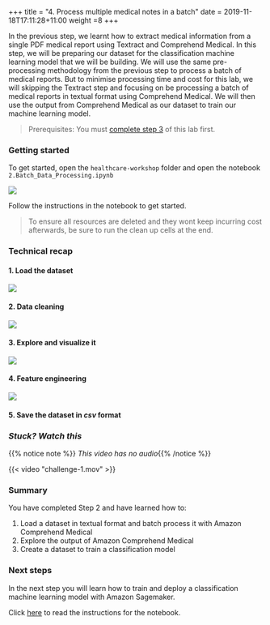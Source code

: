 +++
title = "4. Process multiple medical notes in a batch"
date = 2019-11-18T17:11:28+11:00
weight =8
+++

In the previous step, we learnt how to extract medical information from a single PDF medical report using 
Textract and Comprehend Medical. In this step, we will be preparing our dataset for the classification machine 
learning model that we will be building. We will use the same pre-processing methodology from the previous step to
process a batch of medical reports. But to minimise processing time and cost for this lab, we will skipping the Textract 
step and focusing on be processing a batch of medical reports in textual format using Comprehend Medical. We will then use 
the output from Comprehend Medical as our dataset to train our machine learning model.

> Prerequisites: You must [complete step 3](../step1/) of this lab first.

### Getting started
To get started, open the `healthcare-workshop` folder and open the notebook `2.Batch_Data_Processing.ipynb`

![](/images/module-medical-document-processing-and-classification/step2-1.png )

Follow the instructions in the notebook to get started.
> To ensure all resources are deleted and they wont keep incurring cost afterwards, be sure to run the clean up cells at the end.


### Technical recap

#### 1. Load the dataset
![](/images/module-medical-document-processing-and-classification/step2-2.png )

#### 2. Data cleaning 
![](/images/module-medical-document-processing-and-classification/step2-3.png )

#### 3. Explore and visualize it 

![](/images/module-medical-document-processing-and-classification/step2-4.png )

#### 4. Feature engineering  
![](/images/module-medical-document-processing-and-classification/step2-5.png )

#### 5. Save the dataset in *csv* format


### *Stuck? Watch this*

{{% notice note %}} 
*This video has no audio*{{% /notice %}}

{{< video "challenge-1.mov" >}}

### Summary
You have completed Step 2 and have learned how to:

1. Load a dataset in textual format and batch process it with Amazon Comprehend Medical
2. Explore the output of Amazon Comprehend Medical
3. Create a dataset to train a classification model


### Next steps
In the next step you will learn how to train and deploy a classification machine learning model with Amazon Sagemaker.

Click [here](../step3/) to read the instructions for the notebook.